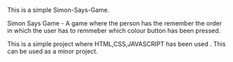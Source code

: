 This is a simple Simon-Says-Game.

Simon Says Game - A game where the person has the remember the order in which the user has to remmeber which colour button has been pressed.

This is a simple project where HTML,CSS,JAVASCRIPT has been used .
This can be used as a minor project. 

